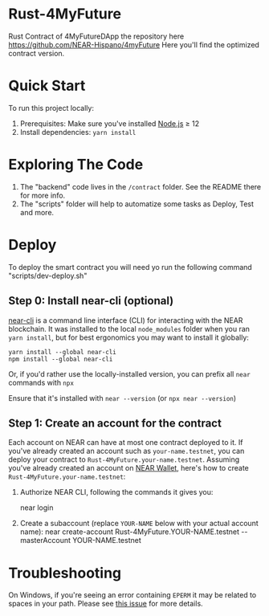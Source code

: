 Rust-4MyFuture
==================

Rust Contract of 4MyFutureDApp the repository here https://github.com/NEAR-Hispano/4myFuture
Here you'll find the optimized contract version.


Quick Start
===========

To run this project locally:

1. Prerequisites: Make sure you've installed [Node.js] ≥ 12
2. Install dependencies: `yarn install`

Exploring The Code
==================

1. The "backend" code lives in the `/contract` folder. See the README there for
   more info.
2. The "scripts" folder will help to automatize some tasks as Deploy, Test and more.


Deploy
======

To deploy the smart contract you will need yo run the following command "scripts/dev-deploy.sh" 

Step 0: Install near-cli (optional)
-------------------------------------

[near-cli] is a command line interface (CLI) for interacting with the NEAR blockchain. It was installed to the local `node_modules` folder when you ran `yarn install`, but for best ergonomics you may want to install it globally:

    yarn install --global near-cli
    npm install --global near-cli
    
Or, if you'd rather use the locally-installed version, you can prefix all `near` commands with `npx`

Ensure that it's installed with `near --version` (or `npx near --version`)


Step 1: Create an account for the contract
------------------------------------------

Each account on NEAR can have at most one contract deployed to it. If you've already created an account such as `your-name.testnet`, you can deploy your contract to `Rust-4MyFuture.your-name.testnet`. Assuming you've already created an account on [NEAR Wallet], here's how to create `Rust-4MyFuture.your-name.testnet`:

1. Authorize NEAR CLI, following the commands it gives you:

      near login

2. Create a subaccount (replace `YOUR-NAME` below with your actual account name):
      near create-account Rust-4MyFuture.YOUR-NAME.testnet --masterAccount YOUR-NAME.testnet


Troubleshooting
===============

On Windows, if you're seeing an error containing `EPERM` it may be related to spaces in your path. Please see [this issue](https://github.com/zkat/npx/issues/209) for more details.


  [create-near-app]: https://github.com/near/create-near-app
  [Node.js]: https://nodejs.org/en/download/package-manager/
  [jest]: https://jestjs.io/
  [NEAR accounts]: https://docs.near.org/docs/concepts/account
  [NEAR Wallet]: https://wallet.testnet.near.org/
  [near-cli]: https://github.com/near/near-cli
  [gh-pages]: https://github.com/tschaub/gh-pages
